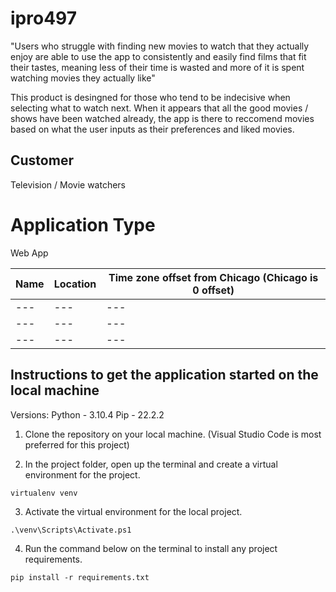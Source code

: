 # ipro497

"Users who struggle with finding new movies to watch that they actually enjoy are able to use the app to consistently and easily find films that fit their tastes, meaning less of their time is wasted and more of it is spent watching movies they actually like"

This product is desingned for those who tend to be indecisive when selecting what to watch next. When it appears that all the good movies / shows have been watched already, the app is there to reccomend movies based on what the user inputs as their preferences and liked movies. 

## Customer
Television / Movie watchers

# Application Type
Web App

| Name |	Location	| Time zone offset from Chicago (Chicago is 0 offset)|
| --- | --- | --- |
| --- | --- | --- |
| --- | --- | --- |
| --- | --- | --- |


## Instructions to get the application started on the local machine

Versions:
Python - 3.10.4
Pip - 22.2.2

1. Clone the repository on your local machine. (Visual Studio Code is most preferred for this project)

2. In the project folder, open up the terminal and create a virtual environment for the project.

```
virtualenv venv
```

3. Activate the virtual environment for the local project.

```
.\venv\Scripts\Activate.ps1
```

4. Run the command below on the terminal to install any project requirements.

```
pip install -r requirements.txt
```

